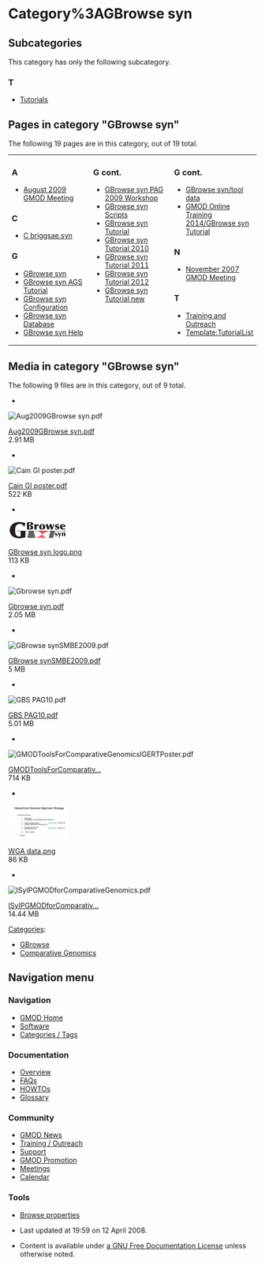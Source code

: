 



<span id="top"></span>




# <span dir="auto">Category%3AGBrowse syn</span>










## Subcategories

This category has only the following subcategory.



### T

- [Tutorials](Category%3ATutorials "Category%3ATutorials")




## Pages in category "GBrowse syn"

The following 19 pages are in this category, out of 19 total.



<table style="width: 100%;">
<colgroup>
<col style="width: 33%" />
<col style="width: 33%" />
<col style="width: 33%" />
</colgroup>
<tbody>
<tr class="odd" style="vertical-align: top;">
<td style="width: 33.3%"><h3 id="a">A</h3>
<ul>
<li><a href="August_2009_GMOD_Meeting"
title="August 2009 GMOD Meeting">August 2009 GMOD Meeting</a></li>
</ul>
<h3 id="c">C</h3>
<ul>
<li><a href="C_briggsae.syn" title="C briggsae.syn">C
briggsae.syn</a></li>
</ul>
<h3 id="g">G</h3>
<ul>
<li><a href="GBrowse_syn.1" title="GBrowse syn">GBrowse syn</a></li>
<li><a href="GBrowse_syn_AGS_Tutorial"
title="GBrowse syn AGS Tutorial">GBrowse syn AGS Tutorial</a></li>
<li><a href="GBrowse_syn_Configuration"
title="GBrowse syn Configuration">GBrowse syn Configuration</a></li>
<li><a href="GBrowse_syn_Database" title="GBrowse syn Database">GBrowse
syn Database</a></li>
<li><a href="GBrowse_syn_Help" title="GBrowse syn Help">GBrowse syn
Help</a></li>
</ul></td>
<td style="width: 33.3%"><h3 id="g-cont.">G cont.</h3>
<ul>
<li><a href="GBrowse_syn_PAG_2009_Workshop"
title="GBrowse syn PAG 2009 Workshop">GBrowse syn PAG 2009
Workshop</a></li>
<li><a href="GBrowse_syn_Scripts" title="GBrowse syn Scripts">GBrowse
syn Scripts</a></li>
<li><span class="redirect-in-category"><a href="GBrowse_syn_Tutorial"
class="mw-redirect" title="GBrowse syn Tutorial">GBrowse syn
Tutorial</a></span></li>
<li><a href="GBrowse_syn_Tutorial_2010"
title="GBrowse syn Tutorial 2010">GBrowse syn Tutorial 2010</a></li>
<li><a href="GBrowse_syn_Tutorial_2011"
title="GBrowse syn Tutorial 2011">GBrowse syn Tutorial 2011</a></li>
<li><a href="GBrowse_syn_Tutorial_2012"
title="GBrowse syn Tutorial 2012">GBrowse syn Tutorial 2012</a></li>
<li><a href="GBrowse_syn_Tutorial_new"
title="GBrowse syn Tutorial new">GBrowse syn Tutorial new</a></li>
</ul></td>
<td style="width: 33.3%"><h3 id="g-cont.-1">G cont.</h3>
<ul>
<li><a href="GBrowse_syn/tool_data"
title="GBrowse syn/tool data">GBrowse syn/tool data</a></li>
<li><a href="GMOD_Online_Training_2014/GBrowse_syn_Tutorial"
title="GMOD Online Training 2014/GBrowse syn Tutorial">GMOD Online
Training 2014/GBrowse syn Tutorial</a></li>
</ul>
<h3 id="n">N</h3>
<ul>
<li><a href="November_2007_GMOD_Meeting"
title="November 2007 GMOD Meeting">November 2007 GMOD Meeting</a></li>
</ul>
<h3 id="t-1">T</h3>
<ul>
<li><a href="Training_and_Outreach"
title="Training and Outreach">Training and Outreach</a></li>
<li><a href="Template:TutorialList"
title="Template:TutorialList">Template:TutorialList</a></li>
</ul></td>
</tr>
</tbody>
</table>




## Media in category "GBrowse syn"

The following 9 files are in this category, out of 9 total.

- 

  

  

  <img
  src="../mediawiki/skins/common/images/icons/fileicon-pdf.png"
  width="120" height="120" alt="Aug2009GBrowse syn.pdf" />

  

  

  

  [Aug2009GBrowse
  syn.pdf](File:Aug2009GBrowse_syn.pdf "File:Aug2009GBrowse syn.pdf")  
  2.91 MB  

  

  

- 

  

  

  <img
  src="../mediawiki/skins/common/images/icons/fileicon-pdf.png"
  width="120" height="120" alt="Cain GI poster.pdf" />

  

  

  

  [Cain GI
  poster.pdf](File:Cain_GI_poster.pdf "File:Cain GI poster.pdf")  
  522 KB  

  

  

- 

  

  

  <img
  src="https://raw.githubusercontent.com/GMOD/gmod.github.io/main/mediawiki/images/thumb/4/44/GBrowse_syn_logo.png/120px-GBrowse_syn_logo.png"
  width="120" height="38" alt="GBrowse syn logo.png" />

  

  

  

  [GBrowse syn
  logo.png](File:GBrowse_syn_logo.png "File:GBrowse syn logo.png")  
  113 KB  

  

  

- 

  

  

  <img
  src="../mediawiki/skins/common/images/icons/fileicon-pdf.png"
  width="120" height="120" alt="Gbrowse syn.pdf" />

  

  

  

  [Gbrowse syn.pdf](File:Gbrowse_syn.pdf "File:Gbrowse syn.pdf")  
  2.05 MB  

  

  

- 

  

  

  <img
  src="../mediawiki/skins/common/images/icons/fileicon-pdf.png"
  width="120" height="120" alt="GBrowse synSMBE2009.pdf" />

  

  

  

  [GBrowse
  synSMBE2009.pdf](File:GBrowse_synSMBE2009.pdf "File:GBrowse synSMBE2009.pdf")  
  5 MB  

  

  

- 

  

  

  <img
  src="../mediawiki/skins/common/images/icons/fileicon-pdf.png"
  width="120" height="120" alt="GBS PAG10.pdf" />

  

  

  

  [GBS PAG10.pdf](File:GBS_PAG10.pdf "File:GBS PAG10.pdf")  
  5.01 MB  

  

  

- 

  

  

  <img
  src="../mediawiki/skins/common/images/icons/fileicon-pdf.png"
  width="120" height="120"
  alt="GMODToolsForComparativeGenomicsIGERTPoster.pdf" />

  

  

  

  [GMODToolsForComparativ...](File:GMODToolsForComparativeGenomicsIGERTPoster.pdf "File:GMODToolsForComparativeGenomicsIGERTPoster.pdf")  
  714 KB  

  

  

- 

  

  

  <img
  src="https://raw.githubusercontent.com/GMOD/gmod.github.io/main/mediawiki/images/thumb/c/cf/WGA_data.png/120px-WGA_data.png"
  width="120" height="69" alt="WGA data.png" />

  

  

  

  [WGA data.png](File:WGA_data.png "File:WGA data.png")  
  86 KB  

  

  

- 

  

  

  <img
  src="../mediawiki/skins/common/images/icons/fileicon-pdf.png"
  width="120" height="120"
  alt="ISyIPGMODforComparativeGenomics.pdf" />

  

  

  

  [ISyIPGMODforComparativ...](File:ISyIPGMODforComparativeGenomics.pdf "File:ISyIPGMODforComparativeGenomics.pdf")  
  14.44 MB  

  

  





[Categories](Special%3ACategories "Special%3ACategories"):

- [GBrowse](Category%3AGBrowse "Category%3AGBrowse")
- [Comparative
  Genomics](Category%3AComparative_Genomics "Category%3AComparative Genomics")






## Navigation menu









### Navigation



- <span id="n-GMOD-Home">[GMOD Home](Main_Page)</span>
- <span id="n-Software">[Software](GMOD_Components)</span>
- <span id="n-Categories-.2F-Tags">[Categories /
  Tags](Categories)</span>




### Documentation



- <span id="n-Overview">[Overview](Overview)</span>
- <span id="n-FAQs">[FAQs](Category%3AFAQ)</span>
- <span id="n-HOWTOs">[HOWTOs](Category%3AHOWTO)</span>
- <span id="n-Glossary">[Glossary](Glossary)</span>




### Community



- <span id="n-GMOD-News">[GMOD News](GMOD_News)</span>
- <span id="n-Training-.2F-Outreach">[Training /
  Outreach](Training_and_Outreach)</span>
- <span id="n-Support">[Support](Support)</span>
- <span id="n-GMOD-Promotion">[GMOD Promotion](GMOD_Promotion)</span>
- <span id="n-Meetings">[Meetings](Meetings)</span>
- <span id="n-Calendar">[Calendar](Calendar)</span>




### Tools

- <span id="t-smwbrowselink"><a href="Special%3ABrowse/Category%3AGBrowse_syn" rel="smw-browse">Browse
  properties</a></span>



- <span id="footer-info-lastmod">Last updated at 19:59 on 12 April
  2008.</span>
<!-- - <span id="footer-info-viewcount">19,011 page views.</span> -->
- <span id="footer-info-copyright">Content is available under
  <a href="http://www.gnu.org/licenses/fdl-1.3.html" class="external"
  rel="nofollow">a GNU Free Documentation License</a> unless otherwise
  noted.</span>

<!-- -->



<!-- -->




